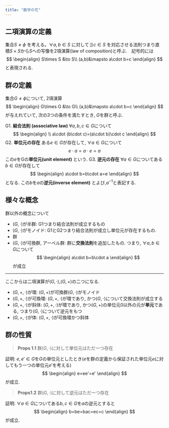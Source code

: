 ```yaml
---
title: "数学の花"
---
```

## 二項演算の定義
集合$S\neq \phi$ を考える。$\forall a,b\in S$ に対して$\exists c \in S$ を対応させる法則つまり直積$S\times S$から$S$への写像を2項演算(law of composition)と呼ぶ.　記号的には
$$
\begin{align}
S\times S &\to S\\
(a,b)&\mapsto a\cdot b=c
\end{align}
$$
と表現される. 
## 群の定義
集合$G\neq \phi$について, 2項演算
$$
\begin{align}
G\times G &\to G\\
(a,b)&\mapsto a\cdot b=c
\end{align}
$$
が与えれていて, 次の3つの条件を満たすとき, $G$を群と呼ぶ.

G1. **結合法則 (associative law)** $\forall a,b,c \in G$について
$$
\begin{align}  \\
a\cdot (b\cdot c)=(a\cdot b)\cdot c
\end{align}
$$
G2. **単位元の存在** ある$e\in G$が存在して, $\forall a\in G$について
$$
e\cdot a=a\cdot e=a
$$
この$e$をGの**単位元(unit element)** という.
G3. **逆元の存在** $\forall a\in G$についてある$b\in G$が存在して
$$
\begin{align}
a\cdot b=b\cdot a=e
\end{align}
$$
となる. この$b$を$a$の**逆元(inverse element)** とよび,$a^{-1}$と表記する.
## 様々な概念
群以外の概念について
- $(G,\cdot)$が半群: G1つまり結合法則が成立するもの
- $(G,\cdot)$がモノイド: G1とG2つまり結合法則が成立し単位元が存在するもの. 
- 群
- $(G,\cdot)$が可換群, アーベル群: 群に**交換法則**を追加したもの. つまり, $\forall a,b\in G$について
$$
\begin{align}
a\cdot b=b\cdot a
\end{align}
$$
が成立

--- 
ここからは二項演算が$(G,\cdot)$,$(G,+)$の二つになる.　

- $(G,+,\cdot)$が環: $(G,+)$が可換群$(G,\cdot)$がモノイド
- $(G,+,\cdot)$が可換環: $(G,+,\cdot)$が環であり, かつ$(G,\cdot)$について交換法則が成立する
- $(G,+,\cdot)$が斜体: $(G,+,\cdot)$が環であり, かつ$(G,+)$の単位元$0$以外の元が**単元**である, つまり$(G,\cdot)$について逆元をもつ
- $(G,+,\cdot)$が体: $(G,+,\cdot)$が可換環かつ斜体
## 群の性質
>**Props 1.1** 群$(G,\cdot)$に対して単位元はただ一つ存在

証明: $e,e'\in G$を$G$の単位元としたとき($e$を群の定義から保証された単位元$e$に対してもう一つの単位元$e'$を考える)
$$
\begin{align}
e=ee'=e'
\end{align}
$$
が成立.

>**Props1.2** 群$(G,\cdot)$に対して逆元はただ一つ存在

証明: $\forall a\in G$についてある$b,c\in G$を$a$の逆元とすると
$$
\begin{align}
b=be=bac=ec=c
\end{align}
$$
が成立.
 